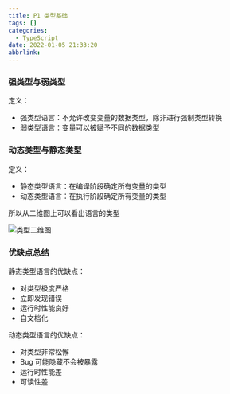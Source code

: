 ```yaml
---
title: P1 类型基础
tags: []
categories:
  - TypeScript
date: 2022-01-05 21:33:20
abbrlink:
---
```


### 强类型与弱类型

定义：

- 强类型语言：不允许改变变量的数据类型，除非进行强制类型转换
- 弱类型语言：变量可以被赋予不同的数据类型

### 动态类型与静态类型

定义：

- 静态类型语言：在编译阶段确定所有变量的类型
- 动态类型语言：在执行阶段确定所有变量的类型

所以从二维图上可以看出语言的类型

![类型二维图](image_1.jpg)

### 优缺点总结

静态类型语言的优缺点：
- 对类型极度严格
- 立即发现错误
- 运行时性能良好
- 自文档化

动态类型语言的优缺点：
- 对类型非常松懈
- Bug 可能隐藏不会被暴露
- 运行时性能差
- 可读性差